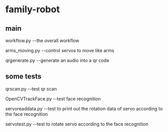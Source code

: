 # family-robot

## main
workflow.py --the overall workflow

arms_moving.py --control servos to move like arms

qrgenerate.py --generate an audio into a qr code

## some tests
qrscan.py --test qr scan

OpenCVTrackFace.py --test face recognition

servoreaddata.py --test to print out the rotation data of servo according to the face recognition

servotest.py --test to rotate servo according to the face recognition
